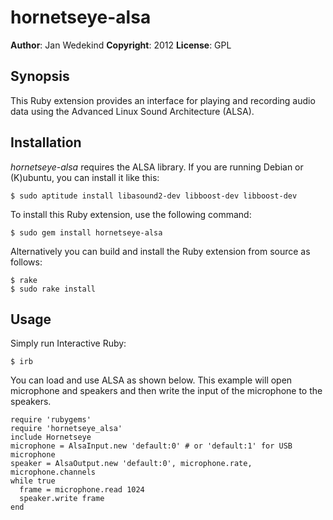 hornetseye-alsa
===============

**Author**:       Jan Wedekind
**Copyright**:    2012
**License**:      GPL

Synopsis
--------

This Ruby extension provides an interface for playing and recording audio data using the Advanced Linux Sound Architecture (ALSA).

Installation
------------

*hornetseye-alsa* requires the ALSA library. If you are running Debian or (K)ubuntu, you can install it like this:

    $ sudo aptitude install libasound2-dev libboost-dev libboost-dev

To install this Ruby extension, use the following command:

    $ sudo gem install hornetseye-alsa

Alternatively you can build and install the Ruby extension from source as follows:

    $ rake
    $ sudo rake install

Usage
-----

Simply run Interactive Ruby:

    $ irb

You can load and use ALSA as shown below. This example will open microphone and speakers and then write the input of the microphone to the speakers.

    require 'rubygems'
    require 'hornetseye_alsa'
    include Hornetseye
    microphone = AlsaInput.new 'default:0' # or 'default:1' for USB microphone
    speaker = AlsaOutput.new 'default:0', microphone.rate, microphone.channels
    while true
      frame = microphone.read 1024
      speaker.write frame
    end

